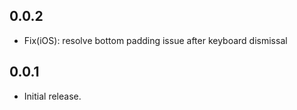 ## 0.0.2

* Fix(iOS): resolve bottom padding issue after keyboard dismissal

## 0.0.1

* Initial release.